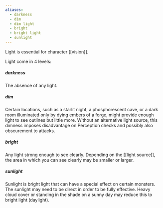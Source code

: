 ```yaml
---
aliases:
  - darkness
  - dim
  - dim light
  - bright
  - bright light
  - sunlight
---
```


Light is essential for character [[vision]].

Light come in 4 levels:
##### darkness
The absence of any light.
##### dim
Certain locations, such as a starlit night, a phosphorescent cave, or a dark room illuminated only by dying embers of a forge, might provide enough light to see outlines but little more. Without an alternative light source, this dimness imposes disadvantage on Perception checks and possibly also obscurement to attacks.  
##### bright
Any light strong enough to see clearly.  Depending on the [[light source]], the area in which you can see clearly may be smaller or larger.
##### sunlight
Sunlight is bright light that can have a special effect on certain monsters.  The sunlight may need to be direct in order to be fully effective. Heavy cloud cover or standing in the shade on a sunny day may reduce this to bright light (daylight).
